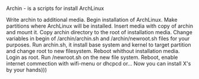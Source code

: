 #
Archin - is a scripts for install ArchLinux

Write archin to additional media.
Begin installation of ArchLinux.
Make partitions where ArchLinux will be installed.
Insert media with copy of archin and mount it.
Copy archin directory to the root of installation media.
Change variables in begin of /archin/archin.sh and /archin/newroot.sh 
files for your purposes.
Run archin.sh, it install base system and kernel to target
partition and change root to new filesystem.
Reboot whithout installation media.
Login as root. Run /newroot.sh on the new file system.
Reboot, enable internet commection with wifi-menu or dhcpcd or...
Now you can install X's by your hands)))
